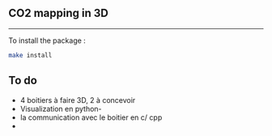 ## CO2 mapping in 3D
--------------------

To install the package :
```bash
make install
```

## To do 
- 4 boitiers à faire 3D, 2 à concevoir
- Visualization en python-
- la communication avec le boitier en c/ cpp
- 
